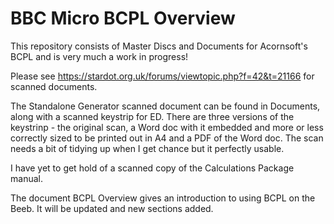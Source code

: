 # BBC Micro BCPL Overview

This repository consists of Master Discs and Documents for Acornsoft's BCPL and is very much a work in progress!

Please see https://stardot.org.uk/forums/viewtopic.php?f=42&t=21166 for scanned documents.

The Standalone Generator scanned document can be found in Documents, along with a scanned keystrip for ED. There are three versions of the keystrinp - the original scan, a Word doc with it embedded and more or less correctly sized to be printed out in A4 and a PDF of the Word doc. The scan needs a bit of tidying up when I get chance but it perfectly usable.

I have yet to get hold of a scanned copy of the Calculations Package manual.

The document BCPL Overview gives an introduction to using BCPL on the Beeb. It will be updated and new sections added.


